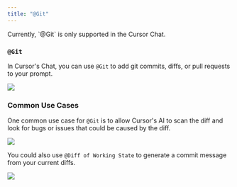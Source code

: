 ```yaml
---
title: "@Git"
---
```


<Info>
Currently, `@Git` is only supported in the Cursor Chat.
</Info>

### `@Git`

In Cursor's Chat, you can use `@Git` to add git commits, diffs, or pull requests to your prompt.

<Frame>
<img src="/images/context/@git.png"/>
</Frame>


### Common Use Cases

One common use case for `@Git` is to allow Cursor's AI to scan the diff and look for bugs or issues that could be caused by the diff.

<Frame>
<img src="/images/context/@git-usecase1.png"/>
</Frame>

You could also use `@Diff of Working State` to generate a commit message from your current diffs.

<Frame>
<img src="/images/context/@git-commit-message.png"/>
</Frame>

